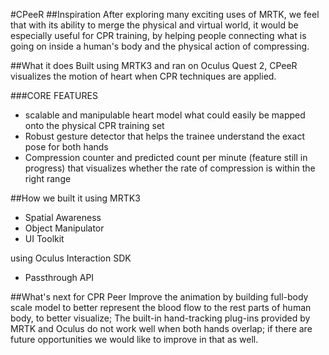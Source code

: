 #CPeeR
##Inspiration
After exploring many exciting uses of MRTK, we feel that with its ability to merge the physical and virtual world, it would be especially useful for CPR training, by helping people connecting what is going on inside a human's body and the physical action of compressing.

##What it does
Built using MRTK3 and ran on Oculus Quest 2, CPeeR visualizes the motion of heart when CPR techniques are applied. 

###CORE FEATURES
- scalable and manipulable heart model what could easily be mapped onto the physical CPR training set
- Robust gesture detector that helps the trainee understand the exact pose for both hands
- Compression counter and predicted count per minute (feature still in progress) that visualizes whether the rate of compression is within the right range

##How we built it
using MRTK3
- Spatial Awareness
- Object Manipulator
- UI Toolkit

using Oculus Interaction SDK
- Passthrough API

##What's next for CPR Peer
Improve the animation by building full-body scale model to better represent the blood flow to the rest parts of human body, to better visualize;
The built-in hand-tracking plug-ins provided by MRTK and Oculus do not work well when both hands overlap; if there are future opportunities we would like to improve in that as well.
